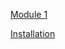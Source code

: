 [Module 1](https://github.com/sarithdm/java/blob/master/Module%201.md "Module 1")

[Installation](https://github.com/sarithdm/java/blob/master/Lab/installation.md "Installation")

